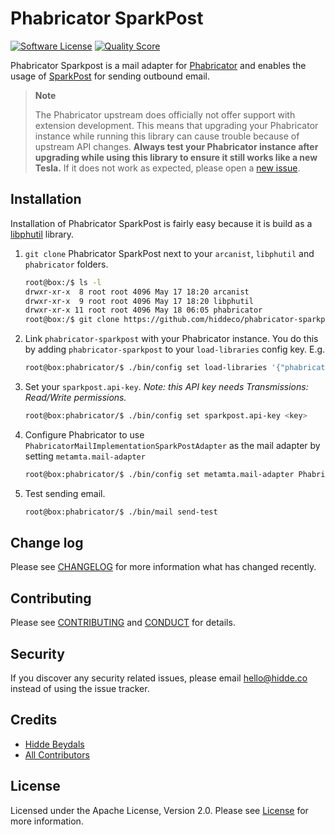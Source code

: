 # Phabricator SparkPost

[![Software License][ico-license]](LICENSE.md)
[![Quality Score][ico-code-quality]][link-code-quality]

Phabricator Sparkpost is a mail adapter for [Phabricator](https://phabricator.org) and enables the usage of [SparkPost](https://sparkpost.com) for sending
outbound email.

> **Note**
>
> The Phabricator upstream does officially not offer support with extension development. This means that upgrading your Phabricator instance
> while running this library can cause trouble because of upstream API changes. **Always test your Phabricator instance after upgrading while
> using this library to ensure it still works like a new Tesla.** If it does not work as expected, please open a [new issue](https://github.com/hiddeco/phabricator-sparkpost/issues/new).


## Installation

Installation of Phabricator SparkPost is fairly easy because it is build as a [libphutil](https://github.com/phacility/libphutil) library.

1.	`git clone` Phabricator SparkPost next to your `arcanist`, `libphutil` and `phabricator` folders.

	```bash
	root@box:/$ ls -l
    drwxr-xr-x  8 root root 4096 May 17 18:20 arcanist
    drwxr-xr-x  9 root root 4096 May 17 18:20 libphutil
    drwxr-xr-x 11 root root 4096 May 18 06:05 phabricator
    root@box:/$ git clone https://github.com/hiddeco/phabricator-sparkpost.git
    ```

2.	Link `phabricator-sparkpost` with your Phabricator instance. You do this by adding `phabricator-sparkpost` to your `load-libraries` config key. E.g.

	```bash
	root@box:phabricator/$ ./bin/config set load-libraries '{"phabricator-sparkpost": "phabricator-sparkpost\/src\/"}'
	```

3.	Set your `sparkpost.api-key`.
	_Note: this API key needs Transmissions: Read/Write permissions._

	```bash
	root@box:phabricator/$ ./bin/config set sparkpost.api-key <key>
	```

4.	Configure Phabricator to use `PhabricatorMailImplementationSparkPostAdapter` as the mail adapter by setting `metamta.mail-adapter`

	```bash
	root@box:phabricator/$ ./bin/config set metamta.mail-adapter PhabricatorMailImplementationSparkPostAdapter
	```

5.	Test sending email.

	```bash
	root@box:phabricator/$ ./bin/mail send-test
	```

## Change log

Please see [CHANGELOG](CHANGELOG.md) for more information what has changed recently.

## Contributing

Please see [CONTRIBUTING](CONTRIBUTING.md) and [CONDUCT](CONDUCT.md) for details.

## Security

If you discover any security related issues, please email hello@hidde.co instead of using the issue tracker.

## Credits

- [Hidde Beydals][link-author]
- [All Contributors][link-contributors]

## License

Licensed under the Apache License, Version 2.0. Please see [License](LICENSE.md) for more information.

[ico-license]: https://img.shields.io/badge/license-APLv2-brightgreen.svg?style=flat-square
[ico-code-quality]: https://img.shields.io/scrutinizer/g/hiddeco/phabricator-sparkpost.svg?style=flat-square

[link-code-quality]: https://scrutinizer-ci.com/g/hiddeco/phabricator-sparkpost
[link-author]: https://github.com/hiddeco
[link-contributors]: ../../contributors
